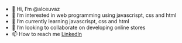 - 👋 Hi, I’m @alceuvaz
- 👀 I’m interested in web programming using javascrispt, css and html
- 🌱 I’m currently learning javascrispt, css and html
- 💞️ I’m looking to collaborate on developing online stores 
- 📫 How to reach me [LinkedIn](https://www.linkedin.com/in/alceu%2Dvaz%2D9b09a5179/)

<!---
alceuvaz/alceuvaz is a ✨ special ✨ repository because its `README.md` (this file) appears on your GitHub profile.
You can click the Preview link to take a look at your changes.
--->
